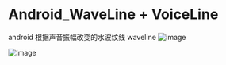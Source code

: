 # Android_WaveLine + VoiceLine
android 根据声音振幅改变的水波纹线 waveline
![image](https://github.com/jackuhan/Android_WaveLine/blob/master/Android_WaveLine.png) 

![image](https://github.com/jackuhan/Android_WaveLine/blob/master/VoiceLine.jpg) 